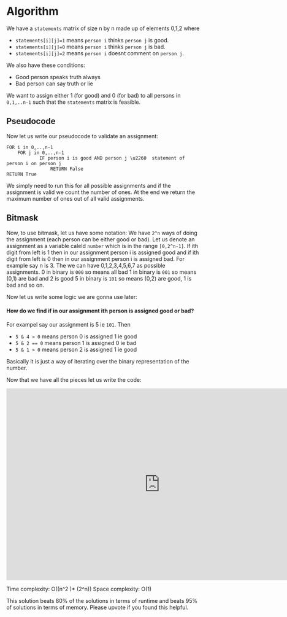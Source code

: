 # Algorithm
We have a `statements` matrix of size n by n made up of elements 0,1,2 where 
- `statements[i][j]=1` means `person i` thinks `person j` is good.
- `statements[i][j]=0` means `person i` thinks `person j` is bad.
- `statements[i][j]=2` means `person i` doesnt comment on `person j`.

We also have these conditions:
- Good person speaks truth always
- Bad person can say truth or lie

We want to assign either 1 (for good) and 0 (for bad) to all persons in `0,1,..n-1` such that the `statements` matrix is feasible.

## Pseudocode
Now let us write our pseudocode to validate an assignment:
```
FOR i in 0,..,n-1
	FOR j in 0,..,n-1
			IF person i is good AND person j \u2260  statement of person i on person j
				RETURN False
RETURN True
```
We simply need to run this for all possible assignments and if the assignment is valid we count the number of ones. At the end we return the maximum number of ones out of all valid assignments.

## Bitmask
Now, to use bitmask, let us have some notation:
We have `2^n` ways of doing the assignment (each person can be either good or bad). Let us denote an assignment as a variable caleld `number` which is in the range `[0,2^n-1]`.  If ith digit from left is 1 then in our assignment person i is assigned good and if ith digit from left is 0 then in our assignment person i is assigned bad.
For example say n is 3. The we can have 0,1,2,3,4,5,6,7 as possible assignments.
0 in binary is `000` so means all bad
1 in binary is `001` so means (0,1) are bad and 2 is good
5 in binary is `101` so means (0,2) are good, 1 is bad
and so on.

Now let us write some logic we are gonna use later:
#### How do we find if in our assignment ith person is assigned good or bad?
For exampel say our assignment is 5 ie `101`. Then
- `5 & 4 > 0` means person 0 is assigned 1 ie good
- `5 & 2 == 0` means person 1 is assigned 0 ie bad
- `5 & 1 > 0` means person 2 is assigned  1 ie good

Basically it is just a way of iterating over the binary representation of the number.

Now that we have all the pieces let us write the code:

<iframe src="https://leetcode.com/playground/8LL9m5Nw/shared" frameBorder="0" width="800" height="500"></iframe>

Time complexity: O((n^2 )* (2^n))
Space complexity: O(1)

This solution beats 80% of the solutions in terms of runtime and beats 95% of solutions in terms of memory. Please upvote if you found this helpful.